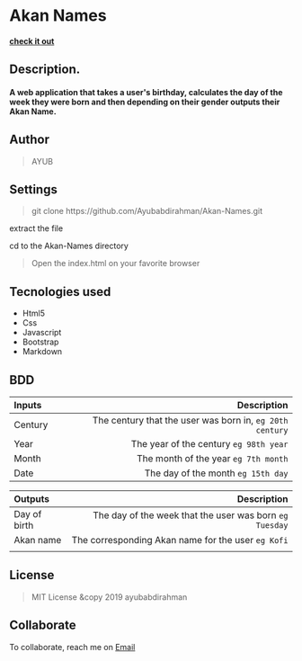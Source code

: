 # <b>Akan Names</b>
#### <a href="https://ayubabdirahman.github.io/Akan-Names/">check it out</a>
## <b>Description.</b>
#### A web application that takes a user's birthday, calculates the day of the week they were born and then depending on their gender outputs their Akan Name.
## <b>Author</b>
>AYUB

## <b>Settings</b>
 >git clone https://<span>github.com/Ayubabdirahman/Akan-Names.git

 extract the file

 cd to the Akan-Names directory

 >Open the index.html on your favorite browser

 ## <b>Tecnologies used</b>
  * Html5
  * Css
  * Javascript
  * Bootstrap
  * Markdown

## BDD
| Inputs |  Description |
| :---         |          ---: |
| Century   | The century that the user was born in, ``eg 20th century``|
| Year     | The year of the century ``eg 98th year``   |
| Month     | The month of the year ``eg 7th month``     |
| Date     |  The day of the month ``eg 15th day`` |

|Outputs |Description |
| :---         |          ---: |
| Day of birth  | The day of the week that the user was born ``eg Tuesday`` |
| Akan name    |  The corresponding Akan name for the user ``eg Kofi``    |
|     |      |

## License
> MIT License &copy 2019 ayubabdirahman

## Collaborate
To collaborate, reach me on [Email](ayubace012gmail.com)
